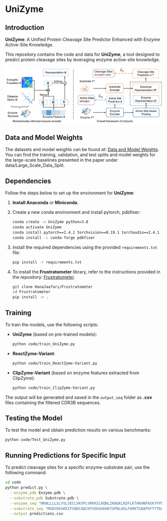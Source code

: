 # UniZyme

## Introduction
**UniZyme**: A Unified Protein Cleavage Site Predictor Enhanced with Enzyme Active-Site Knowledge.

This repository contains the code and data for **UniZyme**, a tool designed to predict protein cleavage sites by leveraging enzyme active-site knowledge.

![UniZyme Framework](framework.png)

## Data and Model Weights
The datasets and model weights can be found at: [Data and Model Weights](https://zenodo.org/records/14841050). You can find the training, validation, and test splits and model weights for the large-scale baselines presented in the paper under data/Large_Scale_Data_Split.

## Dependencies
Follow the steps below to set up the environment for **UniZyme**:

1. **Install Anaconda** or **Miniconda**.
2. Create a new conda environment and install pytorch, pdbfixer:
    ```bash
    conda create -n UniZyme python=3.8
    conda activate UniZyme
    conda install pytorch==2.4.1 torchvision==0.19.1 torchaudio==2.4.1 pytorch-cuda=12.4 -c pytorch -c nvidia
    conda install -c conda-forge pdbfixer
    ```
3. Install the required dependencies using the provided `requirements.txt` file:
    ```bash
    pip install -r requirements.txt
    ```

4. To install the **Frustratometer** library, refer to the instructions provided in the repository: [Frustratometer](https://github.com/HanaJaafari/Frustratometer).
    ```bash
    git clone HanaJaafari/Frustratometer
    cd Frustratometer
    pip install -e .
    ```
   

## Training
To train the models, use the following scripts:

- **UniZyme** (based on pre-trained models):
    ```bash
    python code/train_UniZyme.py
    ```
- **ReactZyme-Variant**:
    ```bash
    python code/train_ReactZyme-Variant.py
    ```
- **ClipZyme-Variant** (based on enzyme features extracted from ClipZyme):
    ```bash
    python code/train_ClipZyme-Variant.py
    ```

The output will be generated and saved in the `output_seq` folder as **.csv** files containing the filtered CDR3B sequences.

## Testing the Model
To test the model and obtain prediction results on various benchmarks:
```bash
python code/Test_UniZyme.py
```

## Running Predictions for Specific Input
To predict cleavage sites for a specific enzyme-substrate pair, use the following command:
```bash
cd code
python predict.py \
  --enzyme_pdb Enzyme.pdb \
  --substrate_pdb Substrate.pdb \
  --enzyme_seq "MKWLLLLSLVVLSECLVKVPLVRKKSLRQNLIKNGKLKDFLKTHKHNPASKYFPEAAALIGDEPLENYLDTEYFGTIGIGTPAQDFTVIFDTGSSNLWVPSVYCSSLACSDHNQFNPDDSSTFEATSQELSITYGTGSMTGILGYDTVQVGGISDTNQIFGLSETEPGSFLYYAPFDGILGLAYPSISASGATPVFDNLWDQGLVSQDLFSVYLSSNDDSGSVVLLGGIDSSYYTGSLNWVPVSVEGYWQITLDSITMDGETIACSGGCQAIVDTGTSLLTGPTSAIANIQSDIGASENSDGEMVISCSSIDSLPDIVFTINGVQYPLSPSAYILQDDDSCTSGFEGMDVPTSSGELWILGDVFIRQYYTVFDRANNKVGLAPVA" \
  --substrate_seq "MGDVEKGKKIFVQKCAQCHTVEKGGKHKTGPNLHGLFGRKTGQAPGFTYTDANKNKGITWKEETLMEYLENPKKYIPGTKMIFAGIKKKTEREDLIAYLKKATNE" \
  --output predictions.csv
  ```
